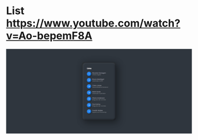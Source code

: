 # List https://www.youtube.com/watch?v=Ao-bepemF8A
<p align="center">
  <img src="preview.png" alt="preview del proyecto"  width="1600">
</p>